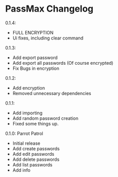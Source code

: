 # PassMax Changelog

0.1.4:

- FULL ENCRYPTION
- Ui fixes, including clear command

0.1.3:

- Add export password
- Add export all passwords (Of course encrypted)
- Fix Bugs in encryption

0.1.2:

- Add encryption
- Removed unnecessary dependencies

0.1.1: 

- Add importing
- Add random password creation
- Fixed some things up.

0.1.0: Parrot Patrol

- Initial release
- Add create passwords
- Add edit passwords
- Add delete passwords
- Add list passwords
- Add info